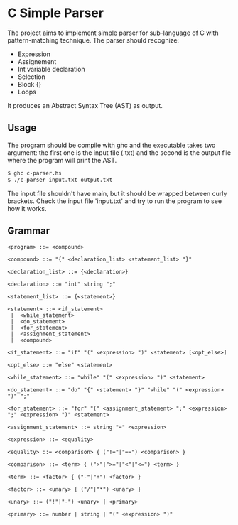 # C Simple Parser

The project aims to implement simple parser for sub-language of C with pattern-matching technique. The parser should recognize:
* Expression
* Assignement 
* Int variable declaration
* Selection
* Block {}
* Loops

It produces an Abstract Syntax Tree (AST) as output.

## Usage

The program should be compile with ghc and the executable takes two argument: the first one is the input file (.txt) and the second is the output file where the program will print the AST.

```bash
$ ghc c-parser.hs
$ ./c-parser input.txt output.txt
```

The input file shouldn't have main, but it should be wrapped between curly brackets.
Check the input file 'input.txt' and try to run the program to see how it works.


## Grammar

```EBNF
<program> ::= <compound>

<compound> ::= "{" <declaration_list> <statement_list> "}"

<declaration_list> ::= {<declaration>}

<declaration> ::= "int" string ";"

<statement_list> ::= {<statement>}

<statement> ::= <if_statement>
 |	<while_statement>
 |  <do_statement>
 |  <for_statement>
 |  <assignment_statement>
 |  <compound>

<if_statement> ::= "if" "(" <expression> ")" <statement> [<opt_else>]

<opt_else> ::= "else" <statement>

<while_statement> ::= "while" "(" <expression> ")" <statement>

<do_statement> ::= "do" "{" <statement> "}" "while" "(" <expression> ")" ";"

<for_statement> ::= "for" "(" <assignment_statement> ";" <expression> ";" <expression> ")" <statement>

<assignment_statement> ::= string "=" <expression>

<expression> ::= <equality>

<equality> ::= <comparison> { ("!="|"==") <comparison> }

<comparison> ::= <term> { (">"|">="|"<"|"<=") <term> }

<term> ::= <factor> { ("-"|"+") <factor> }

<factor> ::= <unary> { ("/"|"*") <unary> }

<unary> ::= ("!"|"-") <unary> | <primary>

<primary> ::= number | string | "(" <expression> ")"
```